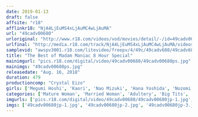 ```yaml
---
date: 2019-01-13
draft: false
affsite: "r18"
afflinkr18: "NjA4LjEuMS4xLjAuMC4wLjAuMA"
url: "49cadv00680"
urloriginal: "http://www.r18.com/videos/vod/movies/detail/-/id=49cadv00680"
urlfinal: "http://media.r18.com/track/NjA4LjEuMS4xLjAuMC4wLjAuMA/videos/vod/movies/detail/-/id=49cadv00680"
samplevid: "awspv3001.r18.com/litevideo/freepv/4/49c/49cadv680/49cadv680_dmb_w.mp4"
title: "The Best of Madam Maniac 8 Hour Special"
mainimgurl: "pics.r18.com/digital/video/49cadv00680/49cadv00680ps.jpg"
mainimgs: "49cadv00680ps.jpg"
releasedate: "Aug. 16, 2018"
duration: 479
productioncomp: "Crystal Eizo"
girls: ['Megumi Hoshi', 'Kaori', 'Nao Mizuki', 'Hana Yoshida', 'Nozomi Hatzuki', 'Yu Konishi', 'Kyoko Maki', 'Reiko Kobayakawa', 'Kurea Hasumi', 'Kimika Ichijo']
categories: ['Mature Woman', 'Married Woman', 'Adultery', 'Big Tits', 'Big Asses', 'Creampie', 'Facial', 'Gonzo', 'Compilation', 'Over 4 Hours']
imgurls: ['pics.r18.com/digital/video/49cadv00680/49cadv00680jp-1.jpg', 'pics.r18.com/digital/video/49cadv00680/49cadv00680jp-2.jpg', 'pics.r18.com/digital/video/49cadv00680/49cadv00680jp-3.jpg', 'pics.r18.com/digital/video/49cadv00680/49cadv00680jp-4.jpg', 'pics.r18.com/digital/video/49cadv00680/49cadv00680jp-5.jpg', 'pics.r18.com/digital/video/49cadv00680/49cadv00680jp-6.jpg', 'pics.r18.com/digital/video/49cadv00680/49cadv00680jp-7.jpg', 'pics.r18.com/digital/video/49cadv00680/49cadv00680jp-8.jpg', 'pics.r18.com/digital/video/49cadv00680/49cadv00680jp-9.jpg', 'pics.r18.com/digital/video/49cadv00680/49cadv00680jp-10.jpg', 'pics.r18.com/digital/video/49cadv00680/49cadv00680jp-11.jpg', 'pics.r18.com/digital/video/49cadv00680/49cadv00680jp-12.jpg', 'pics.r18.com/digital/video/49cadv00680/49cadv00680jp-13.jpg', 'pics.r18.com/digital/video/49cadv00680/49cadv00680jp-14.jpg', 'pics.r18.com/digital/video/49cadv00680/49cadv00680jp-15.jpg', 'pics.r18.com/digital/video/49cadv00680/49cadv00680jp-16.jpg', 'pics.r18.com/digital/video/49cadv00680/49cadv00680jp-17.jpg', 'pics.r18.com/digital/video/49cadv00680/49cadv00680jp-18.jpg', 'pics.r18.com/digital/video/49cadv00680/49cadv00680jp-19.jpg', 'pics.r18.com/digital/video/49cadv00680/49cadv00680jp-20.jpg']
imgs: ['49cadv00680jp-1.jpg', '49cadv00680jp-2.jpg', '49cadv00680jp-3.jpg', '49cadv00680jp-4.jpg', '49cadv00680jp-5.jpg', '49cadv00680jp-6.jpg', '49cadv00680jp-7.jpg', '49cadv00680jp-8.jpg', '49cadv00680jp-9.jpg', '49cadv00680jp-10.jpg', '49cadv00680jp-11.jpg', '49cadv00680jp-12.jpg', '49cadv00680jp-13.jpg', '49cadv00680jp-14.jpg', '49cadv00680jp-15.jpg', '49cadv00680jp-16.jpg', '49cadv00680jp-17.jpg', '49cadv00680jp-18.jpg', '49cadv00680jp-19.jpg', '49cadv00680jp-20.jpg']
---
```

